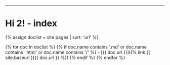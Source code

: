 ------

Hi 2\! \- index
===

{% assign doclist = site.pages | sort: 'url' %}

{% for doc in doclist %}
    {% if doc.name contains '.md' or doc.name contains '.html' or doc.name contains '/' %}
    - [{{ doc.url }}]({% link {{ site.baseurl }}{{ doc.url }} %})
    {% endif %}
{% endfor %}
